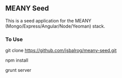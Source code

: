 MEANY Seed
----------
This is a seed application for the MEANY (Mongo/Express/Angular/Node/Yeoman) stack.

### To Use
git clone https://github.com/jsbalrog/meany-seed.git

npm install

grunt server